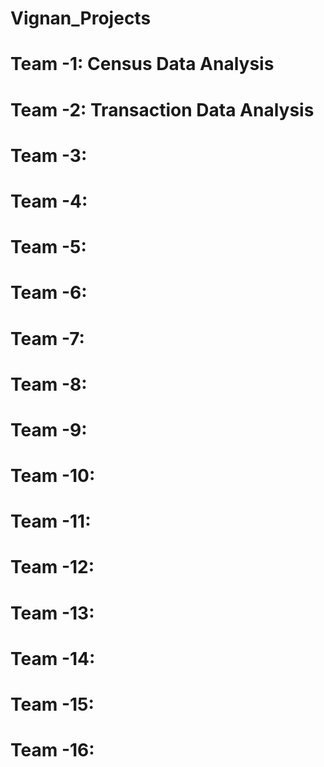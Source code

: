 # Vignan_Projects

# Team -1:  Census Data Analysis
# Team -2:  Transaction Data Analysis
# Team -3:
# Team -4:
# Team -5:
# Team -6:
# Team -7:
# Team -8:
# Team -9:
# Team -10:
# Team -11:
# Team -12:
# Team -13:
# Team -14:
# Team -15:
# Team -16:
